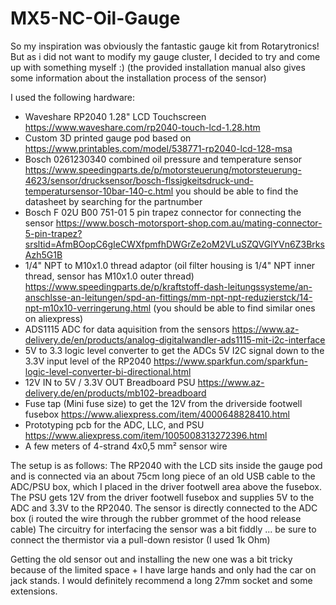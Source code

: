 # MX5-NC-Oil-Gauge

So my inspiration was obviously the fantastic gauge kit from Rotarytronics! But as i did not want to modify my gauge cluster, I decided to try and come up with something myself :)
(the provided installation manual also gives some information about the installation process of the sensor)

I used the following hardware:

- Waveshare RP2040 1.28" LCD Touchscreen
  https://www.waveshare.com/rp2040-touch-lcd-1.28.htm
- Custom 3D printed gauge pod
  based on https://www.printables.com/model/538771-rp2040-lcd-128-msa
- Bosch 0261230340 combined oil pressure and temperature sensor
  https://www.speedingparts.de/p/motorsteuerung/motorsteuerung-4623/sensor/drucksensor/bosch-flssigkeitsdruck-und-temperatursensor-10bar-140-c.html you should be able to find the datasheet by searching for the partnumber
- Bosch F 02U B00 751-01 5 pin trapez connector for connecting the sensor
  https://www.bosch-motorsport-shop.com.au/mating-connector-5-pin-trapez?srsltid=AfmBOopC6gIeCWXfpmfhDWGrZe2oM2VLuSZQVGlYVn6Z3BrksAzh5G1B
- 1/4" NPT to M10x1.0 thread adaptor (oil filter housing is 1/4" NPT inner thread, sensor has M10x1.0 outer thread)
  https://www.speedingparts.de/p/kraftstoff-dash-leitungssysteme/an-anschlsse-an-leitungen/spd-an-fittings/mm-npt-npt-reduzierstck/14-npt-m10x10-verringerung.html (you should be able to find similar ones on aliexpress)
- ADS1115 ADC for data aquisition from the sensors
  https://www.az-delivery.de/en/products/analog-digitalwandler-ads1115-mit-i2c-interface
- 5V to 3.3 logic level converter to get the ADCs 5V I2C signal down to the 3.3V input level of the RP2040
  https://www.sparkfun.com/sparkfun-logic-level-converter-bi-directional.html
- 12V IN to 5V / 3.3V OUT Breadboard PSU
  https://www.az-delivery.de/en/products/mb102-breadboard
- Fuse tap (Mini fuse size) to get the 12V from the driverside footwell fusebox
  https://www.aliexpress.com/item/4000648828410.html
- Prototyping pcb for the ADC, LLC, and PSU
  https://www.aliexpress.com/item/1005008313272396.html
- A few meters of 4-strand 4x0,5 mm² sensor wire

The setup is as follows: The RP2040 with the LCD sits inside the gauge pod and is connected via an about 75cm long piece of an old USB cable to the ADC/PSU box, which I placed in the driver footwell area above the fusebox. The PSU gets 12V from the driver footwell fusebox and supplies 5V to the ADC and 3.3V to the RP2040. The sensor is directly connected to the ADC box (i routed the wire through the rubber grommet of the hood release cable)
The circuitry for interfacing the sensor was a bit fiddly ... be sure to connect the thermistor via a pull-down resistor (I used 1k Ohm)

Getting the old sensor out and installing the new one was a bit tricky because of the limited space + I have large hands and only had the car on jack stands. I would definitely recommend a long 27mm socket and some extensions.

